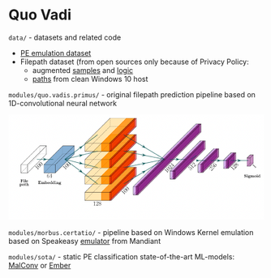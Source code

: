 # Quo Vadi

`data/` - datasets and related code
- [PE emulation dataset](data/emulation.dataset/emulation.dataset.7z)
- Filepath dataset (from open sources only because of Privacy Policy: 
  - augmented [samples](data/path.dataset/dataset_malicious_augumented.txt) and [logic](data/path.dataset/augment/augmentation.ipynb)
  - [paths](data/path.dataset/dataset_benign_win10.txt) from clean Windows 10 host

`modules/quo.vadis.primus/` - original filepath prediction pipeline based on 1D-convolutional neural network  

<p align="center"><img src="img/potential_scheme.png" width=600><br>

<!--Performance of final model: <center><img src="img/confusion_matrix_on_validation_set_quo.vadis.primus.png" width=350></center><br>-->

`modules/morbus.certatio/` -  pipeline based on Windows Kernel emulation based on Speakeasy [emulator](https://github.com/mandiant/speakeasy) from Mandiant  


`modules/sota/` - static PE classification state-of-the-art ML-models: [MalConv](modules/sota/malconv) or [Ember](modules/sota/ember)


